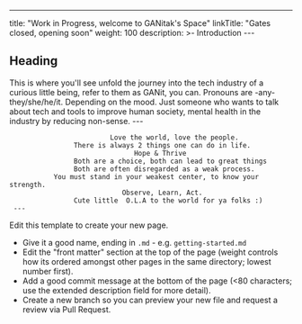 ---
title: "Work in Progress, welcome to GANitak's Space"
linkTitle: "Gates closed, opening soon"
weight: 100
description: >- Introduction
     ---
## Heading

This is where you'll see unfold the journey into the tech industry of a curious little being, refer to them as GANit, you can. Pronouns are -any- they/she/he/it. Depending on the mood. Just someone who wants to talk about tech and tools to improve human society, mental health in the industry by reducing non-sense. 
     ---
     
                             Love the world, love the people.
                    There is always 2 things one can do in life.
                                   Hope & Thrive
                    Both are a choice, both can lead to great things
                    Both are often disregarded as a weak process. 
               You must stand in your weakest center, to know your strength. 
                                Observe, Learn, Act.
                    Cute little  O.L.A to the world for ya folks :)                            
     ---

Edit this template to create your new page.

* Give it a good name, ending in `.md` - e.g. `getting-started.md`
* Edit the "front matter" section at the top of the page (weight controls how its ordered amongst other pages in the same directory; lowest number first).
* Add a good commit message at the bottom of the page (<80 characters; use the extended description field for more detail).
* Create a new branch so you can preview your new file and request a review via Pull Request.
